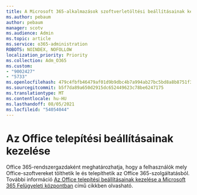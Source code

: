 ```yaml
---
title: A Microsoft 365-alkalmazások szoftverletöltési beállításainak kezelése
ms.author: pebaum
author: pebaum
manager: scotv
ms.audience: Admin
ms.topic: article
ms.service: o365-administration
ROBOTS: NOINDEX, NOFOLLOW
localization_priority: Priority
ms.collection: Adm_O365
ms.custom:
- "9002427"
- "5733"
ms.openlocfilehash: 479c4fbfb46479af01d9b9dbc4b7a994ab27bc5bd8a8b8751f3dc9d203a60313
ms.sourcegitcommit: b5f7da89a650d2915dc652449623c78be6247175
ms.translationtype: MT
ms.contentlocale: hu-HU
ms.lasthandoff: 08/05/2021
ms.locfileid: "54054044"
---
```

# <a name="manage-office-installation-options"></a>Az Office telepítési beállításainak kezelése

Office 365-rendszergazdaként meghatározhatja, hogy a felhasználók mely Office-szoftvereket tölthetik le és telepíthetik az Office 365-szolgáltatásból. További információ [Az Office telepítési beállításainak kezelése a Microsoft 365 Felügyeleti központban](https://docs.microsoft.com/deployoffice/manage-software-download-settings-office-365) című cikkben olvasható.
